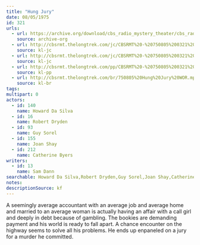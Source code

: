```yaml
---
title: "Hung Jury"
date: 08/05/1975
id: 321
urls: 
  - url: https://archive.org/download/cbs_radio_mystery_theater/cbs_radio_mystery_theater-0301-0350.zip/cbs_radio_mystery_theater-0301-0350%2Fcbsrmt_0321_hung_jury.mp3
    source: archive-org
  - url: http://cbsrmt.thelongtrek.com/jc/CBSRMT%20-%20750805%200321%20Hung%20Jury%20vbr%20kb2_jc.mp3
    source: kl-jc
  - url: http://cbsrmt.thelongtrek.com/jc/CBSRMT%20-%20750805%200321%20Hung%20Jury%20vbr%20kb_jc.mp3
    source: kl-jc
  - url: http://cbsrmt.thelongtrek.com/pp/CBSRMT%20-%20750805%200321%20Hung%20Jury_pp.mp3
    source: kl-pp
  - url: http://cbsrmt.thelongtrek.com/br/750805%20Hung%20Jury%20WOR.mp3
    source: kl-br
tags: 
multipart: 0
actors:  
  - id: 140
    name: Howard Da Silva  
  - id: 16
    name: Robert Dryden  
  - id: 93
    name: Guy Sorel  
  - id: 155
    name: Joan Shay  
  - id: 212
    name: Catherine Byers
writers:  
  - id: 13
    name: Sam Dann
searchable: Howard Da Silva,Robert Dryden,Guy Sorel,Joan Shay,Catherine Byers Sam Dann
notes: 
descriptionSource: kf
---
```

A seemingly average accountant with an average job and average home and married to an average woman is actually having an affair with a call girl and deeply in debt because of gambling. The bookies are demanding payment and his world is ready to fall apart. A chance encounter on the highway seems to solve all his problems. He ends up enpaneled on a jury for a murder he committed.